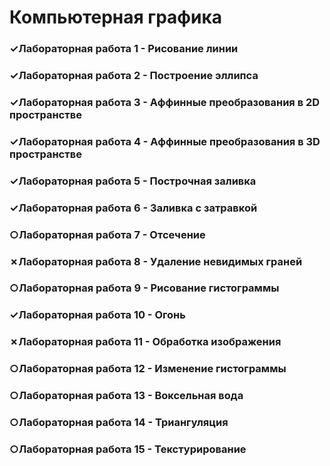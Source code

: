 # Компьютерная графика
### ✓Лабораторная работа 1 - Рисование линии
### ✓Лабораторная работа 2 - Построение эллипса
### ✓Лабораторная работа 3 - Аффинные преобразования в 2D пространстве
### ✓Лабораторная работа 4 - Аффинные преобразования в 3D пространстве
### ✓Лабораторная работа 5 - Построчная заливка
### ✓Лабораторная работа 6 - Заливка с затравкой
### ○Лабораторная работа 7 - Отсечение
### ✗Лабораторная работа 8 - Удаление невидимых граней
### ○Лабораторная работа 9 - Рисование гистограммы
### ✓Лабораторная работа 10 - Огонь
### ✗Лабораторная работа 11 - Обработка изображения
### ○Лабораторная работа 12 - Изменение гистограммы
### ○Лабораторная работа 13 - Воксельная вода
### ○Лабораторная работа 14 - Триангуляция
### ○Лабораторная работа 15 - Текстурирование
